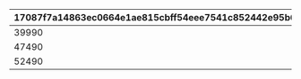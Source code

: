 |17087f7a14863ec0664e1ae815cbff54eee7541c852442e95b633422c41f0e17|12251da5de3e99e45c750ecc40168eedbf469fd762e0ba60a034799cc90e30d4|336afc7fae38fd17b66f9ec2178686063354c368c8926961bf8e05b2ffba2313|9da9b1ea56e3164d6db3bee61bb06229e9a021059da8b07de1d7efa151122e87|eda099cedeba58f7726b4ad34a0c0eef0f5267544c981c82529e4d6ee2314746|
| --- | --- | --- | --- | --- |
|39990|17|0|-1|10001|
|47490|20|0|-1|10002|
|52490|22|0|-1|10003|